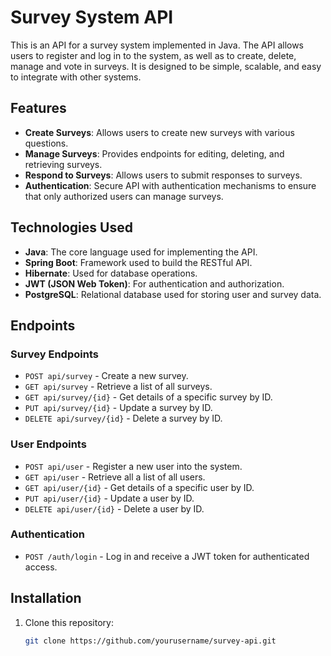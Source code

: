 # Survey System API

This is an API for a survey system implemented in Java. The API allows users to register and log in to the system, as well as to create, delete, manage and vote in surveys. It is designed to be simple, scalable, and easy to integrate with other systems.

## Features

- **Create Surveys**: Allows users to create new surveys with various questions.
- **Manage Surveys**: Provides endpoints for editing, deleting, and retrieving surveys.
- **Respond to Surveys**: Allows users to submit responses to surveys.
- **Authentication**: Secure API with authentication mechanisms to ensure that only authorized users can manage surveys.

## Technologies Used

- **Java**: The core language used for implementing the API.
- **Spring Boot**: Framework used to build the RESTful API.
- **Hibernate**: Used for database operations.
- **JWT (JSON Web Token)**: For authentication and authorization.
- **PostgreSQL**: Relational database used for storing user and survey data.

## Endpoints

### Survey Endpoints

- `POST api/survey` - Create a new survey.
- `GET api/survey` - Retrieve a list of all surveys.
- `GET api/survey/{id}` - Get details of a specific survey by ID.
- `PUT api/survey/{id}` - Update a survey by ID.
- `DELETE api/survey/{id}` - Delete a survey by ID.

### User Endpoints

- `POST api/user` - Register a new user into the system.
- `GET api/user` - Retrieve all a list of all users.
- `GET api/user/{id}` - Get details of a specific user by ID.
- `PUT api/user/{id}` - Update a user by ID.
- `DELETE api/user/{id}` - Delete a user by ID.

### Authentication

- `POST /auth/login` - Log in and receive a JWT token for authenticated access.

## Installation

1. Clone this repository:
   ```bash
   git clone https://github.com/yourusername/survey-api.git
